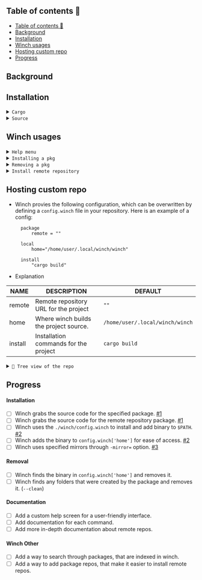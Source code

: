 ## Table of contents 📔

- [Table of contents 📔](#table-of-contents-)
- [Background](#background)
- [Installation](#installation)
- [Winch usages](#winch-usages)
- [Hosting custom repo](#hosting-custom-repo)
- [Progress](#progress)

<a name="bacground"></a>
## Background

<a name="installation"></a>
 ## Installation
    
  <details> <summary><code>Cargo</code></summary>

- Using [crates.io](https://crates.io/crates/winch)
  ```bash
  cargo install winch
  ```
- Using [binstall](https://github.com/cargo-bins/cargo-binstall)
  ```bash
  cargo binstall winch
  ```

  > **Note** ⚠️
  > This requires a working setup of rust/cargo & binstall.
  </details>
  <details> <summary><code>Source</code></summary>
  &nbsp;
 
  ```bash
  git clone --depth=1 https://github.com/brodycritchlow/winch --branch=main
  cd winch
  cargo build --release 
  ```
  Then go to `release` dir and `./winch` or move the `binary` to your any `$PATH` for instant access from anywhere.
</details>

<a name="usages"></a>
 ## Winch usages
<details> <summary><code>Help menu</code></summary>
  &nbsp;
  
  
  ```bash
  winch |install|remove| -h # check for help menu
  ```
<!---![screenshot_2023-11-25_22-37-02](https://github.com/pwnwriter/winch/assets/90331517/48e6d5be-3174-4aef-8d5e-a9c02c58aaf4)-->

</details>

<details> <summary><code>Installing a pkg </code></summary>
&nbsp;
  
  ```bash
  winch install <pkg> # use --force to overwrite already installed binary 
  ```
  <!---![screenshot_2023-11-25_22-37-02](https://github.com/pwnwriter/winch/assets/90331517/48e6d5be-3174-4aef-8d5e-a9c02c58aaf4)-->

</details>


<details> <summary><code>Removing a pkg </code></summary>
&nbsp;
  
  ```bash
  winch remove <pkg> 
  ```

<!---![screenshot_2023-11-25_22-37-02](https://github.com/pwnwriter/winch/assets/90331517/48e6d5be-3174-4aef-8d5e-a9c02c58aaf4)-->

</details>

<details> <summary><code>Install remote repository</code></summary>
&nbsp;

  This requires a `config.winch`, you can find more [here](#repo)
  
  ```bash
  winch install -remote_repository <link>
  ```

<!---![screenshot_2023-11-25_22-37-02](https://github.com/pwnwriter/winch/assets/90331517/48e6d5be-3174-4aef-8d5e-a9c02c58aaf4)-->

</details>

<a name="repo"></a>
 ## Hosting custom repo

- Winch provies the following configuration, which can be overwritten by defining a `config.winch` file in your repository.
  Here is an example of a config:

  ```
    package
        remote = ""

    local
        home="/home/user/.local/winch/winch"
    
    install
        "cargo build"
  ```
- Explanation 

| NAME        | DESCRIPTION                                  | DEFAULT                                      |
|-------------|----------------------------------------------|----------------------------------------------|
| remote      | Remote repository URL for the project        | `""`                      |
| home        | Where winch builds the project source.       | `/home/user/.local/winch/winch`              |
| install     | Installation commands for the project        | `cargo build`                               |

<details> <summary><code>🎄 Tree view of the repo </code></summary>
&nbsp;

  ```bash
.
│
├── winch
│   └── config.winch # The config file for your chosen architecture
```

</details>

<a name="progress"></a>
## Progress

#### Installation
- [ ] Winch grabs the source code for the specified package. [#1](https://github.com/brodycritchlow/winch/issues/1)
- [ ] Winch grabs the source code for the remote repository package. [#1](https://github.com/brodycritchlow/winch/issues/1)
- [ ] Winch uses the `./winch/config.winch` to install and add binary to `$PATH`. [#2](https://github.com/brodycritchlow/winch/issues/2)
- [ ] Winch adds the binary to `config.winch['home']` for ease of access. [#2](https://github.com/brodycritchlow/winch/issues/2)
- [ ] Winch uses specified mirrors through `-mirror=` option. [#3](https://github.com/brodycritchlow/winch/issues/3)

#### Removal
- [ ] Winch finds the binary in `config.winch['home']` and removes it.
- [ ] Winch finds any folders that were created by the package and removes it. (`--clean`)

#### Documentation
- [ ] Add a custom help screen for a user-friendly interface. 
- [ ] Add documentation for each command.
- [ ] Add more in-depth documentation about remote repos.

#### Winch Other
- [ ] Add a way to search through packages, that are indexed in winch.
- [ ] Add a way to add package repos, that make it easier to install remote repos.
